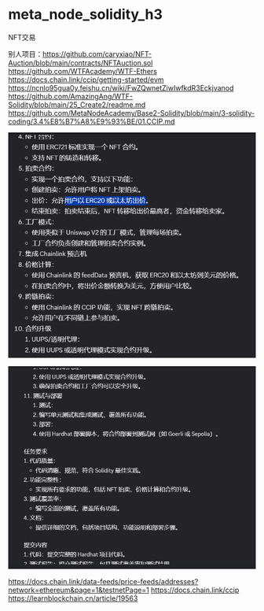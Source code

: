 # meta_node_solidity_h3
NFT交易

别人项目：https://github.com/caryxiao/NFT-Auction/blob/main/contracts/NFTAuction.sol
https://github.com/WTFAcademy/WTF-Ethers
https://docs.chain.link/ccip/getting-started/evm
https://ncnlo95gua0y.feishu.cn/wiki/FwZQwnetZiwIwfkdR3Eckjvanod
https://github.com/AmazingAng/WTF-Solidity/blob/main/25_Create2/readme.md
https://github.com/MetaNodeAcademy/Base2-Solidity/blob/main/3-solidity-coding/3.4%E8%B7%A8%E9%93%BE/01.CCIP.md

![alt text](image.png)

![alt text](image-1.png)



https://docs.chain.link/data-feeds/price-feeds/addresses?network=ethereum&page=1&testnetPage=1
https://docs.chain.link/ccip
https://learnblockchain.cn/article/19563
